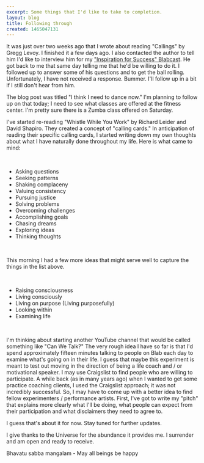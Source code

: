 ```yaml
---
excerpt: Some things that I'd like to take to completion.
layout: blog
title: Following through
created: 1465047131
---
```

<p>It was just over two weeks ago that I wrote about reading "Callings" by Gregg Levoy. I finished it a few days ago. I also contacted the author to tell him I'd like to interview him for my <a href="https://www.youtube.com/watch?v=y8amCnnn_Jk&amp;list=PL88FGxst5S8VM7mis_7OHjmnJwGkVALsR" target="_blank">"Inspiration for Success" Blabcast</a>. He got back to me that same day telling me that he'd be willing to do it. I followed up to answer some of his questions and to get the ball rolling. Unfortunately, I have not received a response. Bummer. I'll follow up in a bit if I still don't hear from him.</p><p>The blog post was titled "I think I need to dance now." I'm planning to follow up on that today; I need to see what classes are offered at the fitness center. I'm pretty sure there is a Zumba class offered on Saturday.</p><p>I've started re-reading "Whistle While You Work" by Richard Leider and David Shapiro. They created a concept of "calling cards." In anticipation of reading their specific calling cards, I started writing down my own thoughts about what I have naturally done throughout my life. Here is what came to mind:</p><p>&nbsp;</p><ul><li>Asking questions</li><li>Seeking patterns</li><li>Shaking complaceny</li><li>Valuing consistency</li><li>Pursuing justice</li><li>Solving problems</li><li>Overcoming challenges</li><li>Accomplishing goals</li><li>Chasing dreams</li><li>Exploring ideas</li><li>Thinking thoughts</li></ul><p>&nbsp;</p><p>This morning I had a few more ideas that might serve well to capture the things in the list above.</p><p>&nbsp;</p><ul><li>Raising consciousness</li><li>Living consciously</li><li>Living on purpose (Living purposefully)</li><li>Looking within</li><li>Examining life</li></ul><p>&nbsp;</p><p>I'm thinking about starting another YouTube channel that would be called something like "Can We Talk?" The very rough idea I have so far is that I'd spend approximately fifteen minutes talking to people on Blab each day to examine what's going on in their life. I guess that maybe this experiment is meant to test out moving in the direction of being a life coach and / or motivational speaker. I may use Craigslist to find people who are willing to participate. A while back (as in many years ago) when I wanted to get some practice coaching clients, I used the Craigslist approach; it was not incredibly successful. So, I may have to come up with a better idea to find fellow experimenters / performance artists. First, I've got to write my "pitch" that explains more clearly what I'll be doing, what people can expect from their participation and what disclaimers they need to agree to.</p><p>I guess that's about it for now. Stay tuned for further updates.</p><p>I give thanks to the Universe for the abundance it provides me. I surrender and am open and ready to receive.</p><p>Bhavatu sabba mangalam - May all beings be happy</p>
